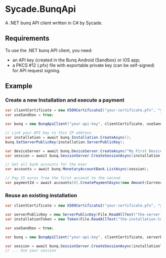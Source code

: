 # Sycade.BunqApi
A .NET bunq API client written in C# by Sycade.

## Requirements
To use the .NET bunq API client, you need:
- an API key (created in the Bunq Android (Sandbox) or iOS app;
- a PKCS #12 (.pfx) file with exportable private key (can be self-signed) for API request signing.

## Example
### Create a new Installation and execute a payment

```csharp
var clientCertificate = new X509Certificate2("your-certificate.pfx", "your-pvk-password");
var useSandbox = true;

var bunq = new BunqApiClient("your-api-key", clientCertificate, useSandbox);

// Link your API key to this IP address
var installation = await bunq.Installation.CreateAsync();
bunq.SetServerPublicKey(installation.ServerPublicKey);

var deviceServer = await bunq.DeviceServer.CreateAsync("My First DeviceServer", installation.Token);
var session = await bunq.SessionServer.CreateSessionAsync(installation.Token);

// Get all bank accounts for the User
var accounts = await bunq.MonetaryAccountBank.ListAsync(session);

// Pay 25 euros from the first account to the second
var paymentId = await accounts[0].CreatePaymentAsync(new Amount(Currency.EUR, 25m), accounts[1], "My First Payment", session);
```
### Reuse an existing installation
```csharp
var clientCertificate = new X509Certificate2("your-certificate.pfx", "your-pvk-password");

var serverPublicKey = new ServerPublicKey(File.ReadAllText("the-server-public-key.crt"));
var installationToken = new Token(File.ReadAllText("the-installation-token.txt"));

var useSandbox = true;

var bunq = new BunqApiClient("your-api-key", clientCertificate, serverPublicKey, useSandbox);

var session = await bunq.SessionServer.CreateSessionAsync(installationToken);
// ... Use your session
```
